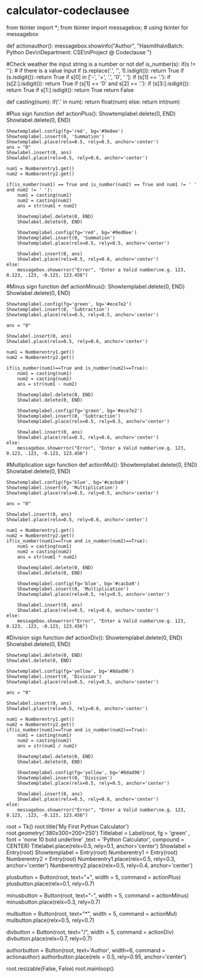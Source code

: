 # calculator-codeclausee
from tkinter import *;
from tkinter import messagebox; # using tkinter for messagebox 

def actionauthor():
    messagebox.showinfo("Author", "Hasmitha\nBatch: Python Dev\nDepartment: CSE\niProject @ Codeclause ")

#Check weather the input string is a number or not
def is_number(s):
    if(s != ''):  # if there is a value input 
        if (s.replace('.', '', 1).isdigit()):
            return True
        if (s.isdigit()):
            return True
        if s[0] in ['-', '+', '.', '0', ' ']:
            if (s[1] == '.'):
                if (s[2:].isdigit()):
                    return True
            if (s[1] == '0' and s[2] == '.'):
                if (s[3:].isdigit()):
                    return True
            if s[1:].isdigit():
                return True
        return False

def casting(num):
    if('.' in num):
        return float(num)
    else:
        return int(num)


#Plus sign function
def actionPlus():
    Showtemplabel.delete(0, END)
    Showlabel.delete(0, END)

    Showtemplabel.config(fg='red', bg='#9e8ee')
    Showtemplabel.insert(0, 'Summation')
    Showtemplabel.place(relx=0.5, rely=0.5, anchor='center')
    ans = "0"
    Showlabel.insert(0, ans)
    Showlabel.place(relx=0.5, rely=0.6, anchor='center')

    num1 = Numberentry1.get()
    num2 = Numberentry2.get()

    if(is_number(num1) == True and is_number(num2) == True and num1 != ' ' and num2 != ' '):
        num1 = casting(num1)
        num2 = casting(num2)
        ans = str(num1 + num2)

        Showtemplabel.delete(0, END)
        Showlabel.delete(0, END)

        Showtemplabel.config(fg='red', bg='#9ed8ee')
        Showtemplabel.insert(0, 'Summation')
        Showtemplabel.place(relx=0.5, rely=0.5, anchor='center')

        Showlabel.insert(0, ans)
        Showlabel.place(relx=0.5, rely=0.6, anchor='center')
    else:
        messagebox.showerror("Error", "Enter a Valid number\ne.g. 123, 0.123, .123, -0.123, 123.456")

#Minus sign function
def actionMinus():
    Showtemplabel.delete(0, END)
    Showlabel.delete(0, END)

    Showtemplabel.config(fg='green', bg='#ece7e2')
    Showtemplabel.insert(0, 'Subtraction')
    Showtemplabel.place(relx=0.5, rely=0.5, anchor='center')

    ans = "0"

    Showlabel.insert(0, ans)
    Showlabel.place(relx=0.5, rely=0.6, anchor='center')

    num1 = Numberentry1.get()
    num2 = Numberentry2.get()

    if(is_number(num1)==True and is_number(num2)==True):
        num1 = casting(num1)
        num2 = casting(num2)
        ans = str(num1 - num2)

        Showtemplabel.delete(0, END)
        Showlabel.delete(0, END)

        Showtemplabel.config(fg='green', bg='#ece7e2')
        Showtemplabel.insert(0, 'Subtraction')
        Showtemplabel.place(relx=0.5, rely=0.5, anchor='center')

        Showlabel.insert(0, ans)
        Showlabel.place(relx=0.5, rely=0.6, anchor='center')
    else:
        messagebox.showerror("Error", "Enter a Valid number\ne.g. 123, 0.123, .123, -0.123, 123.456")

#Multiplication sign function
def actionMul():
    Showtemplabel.delete(0, END)
    Showlabel.delete(0, END)

    Showtemplabel.config(fg='blue', bg='#cacba9')
    Showtemplabel.insert(0, 'Multiplication')
    Showtemplabel.place(relx=0.5, rely=0.5, anchor='center')

    ans = "0"

    Showlabel.insert(0, ans)
    Showlabel.place(relx=0.5, rely=0.6, anchor='center')

    num1 = Numberentry1.get()
    num2 = Numberentry2.get()
    if(is_number(num1)==True and is_number(num2)==True):
        num1 = casting(num1)
        num2 = casting(num2)
        ans = str(num1 * num2)

        Showtemplabel.delete(0, END)
        Showlabel.delete(0, END)

        Showtemplabel.config(fg='blue', bg='#cacba9')
        Showtemplabel.insert(0, 'Multiplication')
        Showtemplabel.place(relx=0.5, rely=0.5, anchor='center')

        Showlabel.insert(0, ans)
        Showlabel.place(relx=0.5, rely=0.6, anchor='center')
    else:
        messagebox.showerror("Error", "Enter a Valid number\ne.g. 123, 0.123, .123, -0.123, 123.456")

#Division sign function
def actionDiv():
    Showtemplabel.delete(0, END)
    Showlabel.delete(0, END)

    Showtemplabel.delete(0, END)
    Showlabel.delete(0, END)

    Showtemplabel.config(fg='yellow', bg='#8dad96')
    Showtemplabel.insert(0, 'Division')
    Showtemplabel.place(relx=0.5, rely=0.5, anchor='center')

    ans = "0"

    Showlabel.insert(0, ans)
    Showlabel.place(relx=0.5, rely=0.6, anchor='center')

    num1 = Numberentry1.get()
    num2 = Numberentry2.get()
    if(is_number(num1)==True and is_number(num2)==True):
        num1 = casting(num1)
        num2 = casting(num2)
        ans = str(num1 / num2)

        Showtemplabel.delete(0, END)
        Showlabel.delete(0, END)

        Showtemplabel.config(fg='yellow', bg='#8dad96')
        Showtemplabel.insert(0, 'Division')
        Showtemplabel.place(relx=0.5, rely=0.5, anchor='center')

        Showlabel.insert(0, ans)
        Showlabel.place(relx=0.5, rely=0.6, anchor='center')
    else:
        messagebox.showerror("Error", "Enter a Valid number\ne.g. 123, 0.123, .123, -0.123, 123.456")

root = Tk()
root.title('My First Python Calculator')
root.geometry('380x300+200+250')
Titlelabel = Label(root, fg = 'green' , font = 'none 10 bold underline' ,text = 'Python Calculator', compound = CENTER)
Titlelabel.place(relx=0.5, rely=0.1, anchor='center')
Showlabel = Entry(root)
Showtemplabel = Entry(root)
Numberentry1 = Entry(root)
Numberentry2 = Entry(root)
Numberentry1.place(relx=0.5, rely=0.3, anchor='center')
Numberentry2.place(relx=0.5, rely=0.4, anchor='center')

plusbutton = Button(root, text="+", width = 5, command = actionPlus)
plusbutton.place(relx=0.1, rely=0.7)

minusbutton = Button(root, text="-", width = 5, command = actionMinus)
minusbutton.place(relx=0.3, rely=0.7)

mulbutton = Button(root, text="*", width = 5, command = actionMul)
mulbutton.place(relx=0.5, rely=0.7)

divbutton = Button(root, text="/", width = 5, command = actionDiv)
divbutton.place(relx=0.7, rely=0.7)

authorbutton = Button(root, text='Author', width=6, command = actionauthor)
authorbutton.place(relx = 0.5, rely=0.95, anchor='center')

root.resizable(False, False)
root.mainloop()
